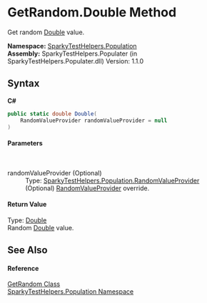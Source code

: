 # GetRandom.Double Method 
 

Get random <a href="http://msdn2.microsoft.com/en-us/library/643eft0t" target="_blank">Double</a> value.

**Namespace:**&nbsp;<a href="N_SparkyTestHelpers_Population.md">SparkyTestHelpers.Population</a><br />**Assembly:**&nbsp;SparkyTestHelpers.Populater (in SparkyTestHelpers.Populater.dll) Version: 1.1.0

## Syntax

**C#**<br />
``` C#
public static double Double(
	RandomValueProvider randomValueProvider = null
)
```


#### Parameters
&nbsp;<dl><dt>randomValueProvider (Optional)</dt><dd>Type: <a href="T_SparkyTestHelpers_Population_RandomValueProvider.md">SparkyTestHelpers.Population.RandomValueProvider</a><br />(Optional) <a href="T_SparkyTestHelpers_Population_RandomValueProvider.md">RandomValueProvider</a> override.</dd></dl>

#### Return Value
Type: <a href="http://msdn2.microsoft.com/en-us/library/643eft0t" target="_blank">Double</a><br />Random <a href="http://msdn2.microsoft.com/en-us/library/643eft0t" target="_blank">Double</a> value.

## See Also


#### Reference
<a href="T_SparkyTestHelpers_Population_GetRandom.md">GetRandom Class</a><br /><a href="N_SparkyTestHelpers_Population.md">SparkyTestHelpers.Population Namespace</a><br />